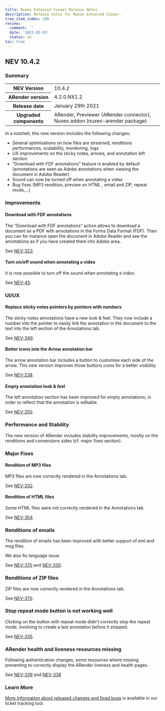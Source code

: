 ```yaml
---
title: Nuxeo Enhanced Viewer Release Notes
description: Release notes for Nuxeo Enhanced Viewer.
tree_item_index: 100
review:
  comment: ''
  date: '2021-02-03'
  status: ok
toc: true
---
```


## NEV 10.4.2

### Summary

<div class="table-scroll">
<table class="hover">
<tbody>
<tr>
<th colspan="1">NEV Version</th>
<td colspan="1">10.4.2</td>
</tr>
<tr>
<th colspan="1">ARender version</th>
<td colspan="1">4.2.0.NX1.2</td>
</tr>
<tr>
<th colspan="1">Release date</th>
<td colspan="1">January 29th 2021</td>
</tr>
<tr>
<th colspan="1">Upgraded components</th>
<td colspan="1">ARender, Previewer (ARender connector), Nuxeo addon (nuxeo-arender package)</td>
</tr>
</tbody>
</table>
</div>

In a nutshell, this new version includes the following changes:
 - Several optimisations on how files are streamed, renditions performances, scalability, monitoring, logs
 - UX improvements on the sticky notes, arrows, and annotation left section
 - “Download with FDF annotations” feature is enabled by default (annotations are seen as Adobe annotations when viewing the document in Adobe Reader)
 - Sound can now be turned off when annotating a video
 - Bug fixes (MP3 rendition, preview on HTML , email and ZIP, repeat mode,…)

### Improvements

#### Download with FDF annotations

The "Download with FDF annotations" action allows to download a document as a PDF with annotations in the Forms Data Format (FDF). Then you can for instance open the document in Adobe Reader and see the annotations as if you have created them into Adobe area.

See [NEV-323](https://jira.nuxeo.com/browse/NEV-323).

#### Turn on/off sound when annotating a video

It is now possible to turn off the sound when annotating a video.

See [NEV-45](https://jira.nuxeo.com/browse/NEV-45).

### UI/UX

#### Replace sticky notes pointers by pointers with numbers

The sticky notes annotations have a new look & feel. They now include a number into the pointer to easily link the annotation in the document to the text into the left section of the Annotations tab.

See [NEV-349](https://jira.nuxeo.com/browse/NEV-349).

#### Better icons into the Arrow annotation bar

The arrow annotation bar includes a button to customise each side of the arrow. This new version improves those buttons icons for a better visibility.

See [NEV-238](https://jira.nuxeo.com/browse/NEV-238).

#### Empty annotation look & feel

The left annotation section has been improved for empty annotations, in order to reflect that the annotation is editable

See [NEV-250](https://jira.nuxeo.com/browse/NEV-250).

### Performance and Stability

The new version of ARender includes stability improvements, mostly on the renditions and conversions sides (cf. major fixes section).

### Major Fixes

#### Rendition of MP3 files

MP3 files are now correctly rendered in the Annotations tab.

See [NEV-332](https://jira.nuxeo.com/browse/NEV-332).

#### Rendition of HTML files

Some HTML files were not correctly rendered in the Annotations tab.

See [NEV-354](https://jira.nuxeo.com/browse/NEV-354).

### Renditions of emails

The rendition of emails has been improved with better support of eml and msg files.

We also fix language issue.

See [NEV-370](https://jira.nuxeo.com/browse/NEV-370) and [NEV-330](https://jira.nuxeo.com/browse/NEV-330).

### Renditions of ZIP files

ZIP files are now correctly rendered in the Annotations tab.

See [NEV-370](https://jira.nuxeo.com/browse/NEV-370).

### Stop repeat mode button is not working well

Clicking on the button with repeat mode didn't correctly stop the repeat mode, involving to create a last annotation before it stopped.

See [NEV-335](https://jira.nuxeo.com/browse/NEV-335).

### ARender health and liveness resources missing

Following authentication changes, some resources where missing preventing to correctly display the ARender liveness and health pages.

See [NEV-339](https://jira.nuxeo.com/browse/NEV-339) and [NEV-338](https://jira.nuxeo.com/browse/NEV-338)

### Learn More

[More information about released changes and fixed bugs](https://jira.nuxeo.com/secure/IssueNavigator.jspa?reset=true&jqlQuery=project+%3D+%22Nuxeo+Enhanced+Viewer%22+and+resolution+not+in%28%22Cannot+Reproduce%22%2C%22Won%27t+Fix%22%2C%22Won%27t+Do%22%2CDuplicate%2CUnresolved%29+and+fixVersion+in+%2810.4.0%2C+10.4.1%2C10.4.2%29++++&src=confmacro) is available in our ticket tracking tool.
